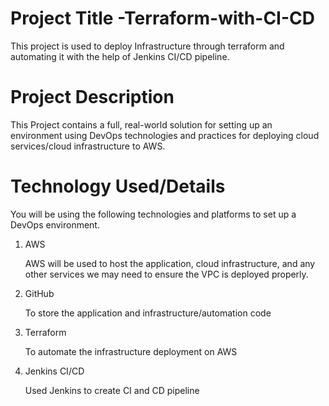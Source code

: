 # Project Title -Terraform-with-CI-CD
This project is used to deploy Infrastructure through terraform and automating it with the help of Jenkins CI/CD pipeline.

# Project Description
This Project contains a full, real-world solution for setting up an environment using DevOps technologies and practices for deploying cloud services/cloud infrastructure to AWS.

# Technology Used/Details
You will be using the following technologies and platforms to set up a DevOps environment.

1. AWS
   
   AWS will be used to host the application, cloud infrastructure, and any other services we may need to ensure the VPC is deployed properly.

2. GitHub
   
   To store the application and infrastructure/automation code
   
3. Terraform
    
   To automate the infrastructure deployment on AWS 
   
 4. Jenkins CI/CD
    
    Used Jenkins  to create CI and CD pipeline


